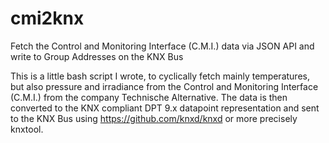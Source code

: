 # cmi2knx
Fetch the Control and Monitoring Interface (C.M.I.) data via JSON API and write to Group Addresses on the KNX Bus

This is a little bash script I wrote, to cyclically fetch mainly temperatures, but also pressure and irradiance from the Control and Monitoring Interface (C.M.I.) from the company Technische Alternative. The data is then converted to the KNX compliant DPT 9.x datapoint representation and sent to the KNX Bus using https://github.com/knxd/knxd or more precisely knxtool.
